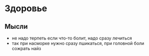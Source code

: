 # Здоровье

## Мысли

- не надо терпеть если что-то болит, надо сразу лечиться
- так при насморке нужно сразу пшикаться, при головной боли сожрать найз